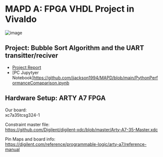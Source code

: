 # MAPD A: FPGA VHDL Project in Vivaldo
![image](https://user-images.githubusercontent.com/23053125/202862370-d2751405-4f29-4fec-8ecd-fce3687b269a.png)

## Project: Bubble Sort Algorithm and the UART transitter/reciver 

* [Project Report](https://github.com/jjackson1994/MAPD/blob/main/MAPD_Project___Group_4_Final.pdf)
* [PC Jupytyer Notebook]https://github.com/jjackson1994/MAPD/blob/main/PythonPerformanceComaparison.ipynb
## Hardware Setup: ARTY A7 FPGA

Our board:  
xc7a35tcsg324-1

Constraint master file:  
https://github.com/Digilent/digilent-xdc/blob/master/Arty-A7-35-Master.xdc

Pin Maps and board info:  
https://digilent.com/reference/programmable-logic/arty-a7/reference-manual
